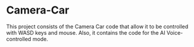 # Camera-Car
This project consists of the Camera Car code that allow it to be controlled with WASD keys and mouse. Also, it contains the code for the AI Voice-controlled mode.
